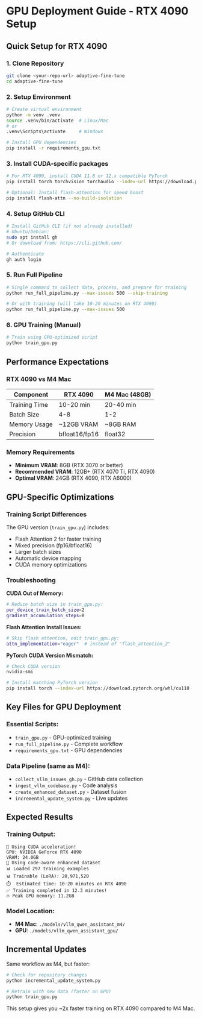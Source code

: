 # GPU Deployment Guide - RTX 4090 Setup

## Quick Setup for RTX 4090

### 1. Clone Repository
```bash
git clone <your-repo-url> adaptive-fine-tune
cd adaptive-fine-tune
```

### 2. Setup Environment
```bash
# Create virtual environment
python -m venv .venv
source .venv/bin/activate  # Linux/Mac
# or
.venv\Scripts\activate     # Windows

# Install GPU dependencies
pip install -r requirements_gpu.txt
```

### 3. Install CUDA-specific packages
```bash
# For RTX 4090, install CUDA 11.8 or 12.x compatible PyTorch
pip install torch torchvision torchaudio --index-url https://download.pytorch.org/whl/cu118

# Optional: Install flash-attention for speed boost
pip install flash-attn --no-build-isolation
```

### 4. Setup GitHub CLI
```bash
# Install GitHub CLI (if not already installed)
# Ubuntu/Debian:
sudo apt install gh
# Or download from: https://cli.github.com/

# Authenticate
gh auth login
```

### 5. Run Full Pipeline
```bash
# Single command to collect data, process, and prepare for training
python run_full_pipeline.py --max-issues 500 --skip-training

# Or with training (will take 10-20 minutes on RTX 4090)
python run_full_pipeline.py --max-issues 500
```

### 6. GPU Training (Manual)
```bash
# Train using GPU-optimized script
python train_gpu.py
```

## Performance Expectations

### RTX 4090 vs M4 Mac
| Component | RTX 4090 | M4 Mac (48GB) |
|-----------|----------|---------------|
| Training Time | 10-20 min | 20-40 min |
| Batch Size | 4-8 | 1-2 |
| Memory Usage | ~12GB VRAM | ~8GB RAM |
| Precision | bfloat16/fp16 | float32 |

### Memory Requirements
- **Minimum VRAM**: 8GB (RTX 3070 or better)
- **Recommended VRAM**: 12GB+ (RTX 4070 Ti, RTX 4090)
- **Optimal VRAM**: 24GB (RTX 4090, RTX A6000)

## GPU-Specific Optimizations

### Training Script Differences
The GPU version (`train_gpu.py`) includes:
- Flash Attention 2 for faster training
- Mixed precision (fp16/bfloat16)
- Larger batch sizes
- Automatic device mapping
- CUDA memory optimizations

### Troubleshooting

**CUDA Out of Memory:**
```bash
# Reduce batch size in train_gpu.py:
per_device_train_batch_size=2
gradient_accumulation_steps=8
```

**Flash Attention Install Issues:**
```bash
# Skip flash attention, edit train_gpu.py:
attn_implementation="eager"  # instead of "flash_attention_2"
```

**PyTorch CUDA Version Mismatch:**
```bash
# Check CUDA version
nvidia-smi

# Install matching PyTorch version
pip install torch --index-url https://download.pytorch.org/whl/cu118
```

## Key Files for GPU Deployment

### Essential Scripts:
- `train_gpu.py` - GPU-optimized training
- `run_full_pipeline.py` - Complete workflow
- `requirements_gpu.txt` - GPU dependencies

### Data Pipeline (same as M4):
- `collect_vllm_issues_gh.py` - GitHub data collection
- `ingest_vllm_codebase.py` - Code analysis
- `create_enhanced_dataset.py` - Dataset fusion
- `incremental_update_system.py` - Live updates

## Expected Results

### Training Output:
```
🚀 Using CUDA acceleration!
GPU: NVIDIA GeForce RTX 4090
VRAM: 24.0GB
🔗 Using code-aware enhanced dataset
📊 Loaded 297 training examples
📊 Trainable (LoRA): 20,971,520
⏱️  Estimated time: 10-20 minutes on RTX 4090
✅ Training completed in 12.3 minutes!
🔥 Peak GPU memory: 11.2GB
```

### Model Location:
- **M4 Mac**: `./models/vllm_qwen_assistant_m4/`
- **GPU**: `./models/vllm_qwen_assistant_gpu/`

## Incremental Updates

Same workflow as M4, but faster:
```bash
# Check for repository changes
python incremental_update_system.py

# Retrain with new data (faster on GPU)
python train_gpu.py
```

This setup gives you ~2x faster training on RTX 4090 compared to M4 Mac.